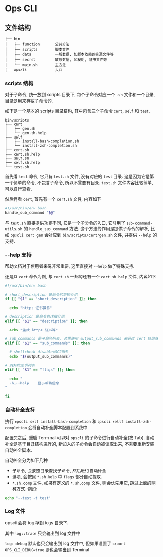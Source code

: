 # Ops CLI

## 文件结构

```
├── bin
│   ├── function       公共方法
│   ├── scripts        脚本文件
│   ├── data           一般数据, 如脚本依赖的资源文件等
│   ├── secret         敏感数据, 如秘钥, 证书文件等
│   └── main.sh        主方法
├── opscli             入口
```

### scripts 结构

对于子命令, 统一放到 scripts 目录下, 每个子命令对应一个 `.sh` 文件和一个目录, 目录是用来存放子命令的.

如下是一个基本的 scripts 目录结构, 其中包含三个子命令 `cert`, `self` 和 `test`.

```
bin/scripts
├── cert
│   ├── gen.sh
│   └── gen.sh.help
├── self
│   ├── install-bash-completion.sh  
│   └── install-zsh-completion.sh
├── cert.sh
├── cert.sh.help
├── self.sh
├── self.sh.help
└── test.sh
```

首先看 `test` 命令, 它只有 `test.sh` 文件, 没有对应的 `test` 目录. 这是因为它是第一个简单的命令, 不包含子命令, 所以不需要有目录. `test.sh` 文件内容比较简单, 可以自行查看.

然后再看 `cert`, 首先有一个 `cert.sh` 文件, 内容如下

```bash
#!/usr/bin/env bash
handle_sub_command "$@"
```

与 `test.sh` 直接提供功能不同, 它是一个子命令的入口, 它引用了 `sub-command-utils.sh` 的 `handle_sub_command` 方法. 这个方法的作用是提供子命令的解析, 比如 `opscli cert gen` 会对应到 `bin/scripts/cert/gen.sh` 文件, 并提供 `--help` 的支持.

### --help 支持

帮助文档对于使用者来说非常重要, 这里直接对 `--help` 做了特殊支持. 

还是以 `cert` 命令为例, 与 `cert.sh` 一起的还有一个 `cert.sh.help` 文件, 内容如下

```bash
#!/usr/bin/env bash

# short_description 是命令的简短介绍
if [[ "$1" == "short_description" ]]; then

  echo "https 证书操作"

# description 是命令的详细介绍
elif [[ "$1" == "description" ]]; then

  echo "生成 https 证书等"

# sub_commands 是子命令列表, 这里使用 output_sub_commands 来通过 cert 目录获取子命令列表, 同时会用子命令的 short_description 作为介绍
elif [[ "$1" == "sub_commands" ]]; then

  # shellcheck disable=SC2005
  echo "$(output_sub_commands)"

# 支持的选项列表
elif [[ "$1" == "flags" ]]; then

  echo "
  -h,--help    显示帮助信息
"

fi

```

### 自动补全支持

执行 `opscli self install-bash-completion` 和 `opscli sellf install-zsh-completion` 会将自动补全脚本配置到系统中

配置完之后, 重启 Terminal 可以对 `opscli` 的子命令进行自动补全(按 Tab). 自动补全是基于目录结构进行的, 新加入的子命令会自动被读取出来, 不需要重新安装自动补全脚本.

自动补全分为如下几种

- 子命令, 会按照目录查找子命令, 然后进行自动补全
- 选项, 会按照 `*.sh.help` 中 `flags` 部分自动提取.
- `*.sh.comp` 文件, 如果有定义的 `*.sh.comp` 文件, 则会优先用它, 跳过上面的两种方式. 例如:
```bash
echo "--test -t test"
```

### Log 文件

opscli 会将 log 存到 logs 目录下.

其中 `log::trace` 只会输出到 log 文件中

`log::debug` 默认也只会输出到 log 文件中, 但如果设置了 `export OPS_CLI_DEBUG=true` 则也会输出到 Terminal



